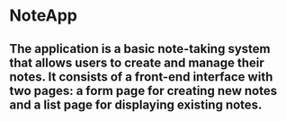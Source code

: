 # NoteApp
## The application is a basic note-taking system that allows users to create and manage their notes. It consists of a front-end interface with two pages: a form page for creating new notes and a list page for displaying existing notes.
